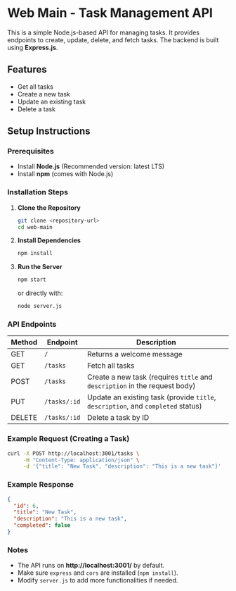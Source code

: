 
# Web Main - Task Management API

This is a simple Node.js-based API for managing tasks. It provides endpoints to create, update, delete, and fetch tasks. The backend is built using **Express.js**.

## Features

- Get all tasks
- Create a new task
- Update an existing task
- Delete a task

## Setup Instructions

### Prerequisites

- Install **Node.js** (Recommended version: latest LTS)
- Install **npm** (comes with Node.js)

### Installation Steps

1. **Clone the Repository**

   ```sh
   git clone <repository-url>
   cd web-main
   ```

2. **Install Dependencies**

   ```sh
   npm install
   ```

3. **Run the Server**
   ```sh
   npm start
   ```
   or directly with:
   ```sh
   node server.js
   ```

### API Endpoints

| Method | Endpoint     | Description                                                                      |
| ------ | ------------ | -------------------------------------------------------------------------------- |
| GET    | `/`          | Returns a welcome message                                                        |
| GET    | `/tasks`     | Fetch all tasks                                                                  |
| POST   | `/tasks`     | Create a new task (requires `title` and `description` in the request body)       |
| PUT    | `/tasks/:id` | Update an existing task (provide `title`, `description`, and `completed` status) |
| DELETE | `/tasks/:id` | Delete a task by ID                                                              |

### Example Request (Creating a Task)

```sh
curl -X POST http://localhost:3001/tasks \
     -H "Content-Type: application/json" \
     -d '{"title": "New Task", "description": "This is a new task"}'
```

### Example Response

```json
{
  "id": 6,
  "title": "New Task",
  "description": "This is a new task",
  "completed": false
}
```

### Notes

- The API runs on **http://localhost:3001/** by default.
- Make sure `express` and `cors` are installed (`npm install`).
- Modify `server.js` to add more functionalities if needed.




